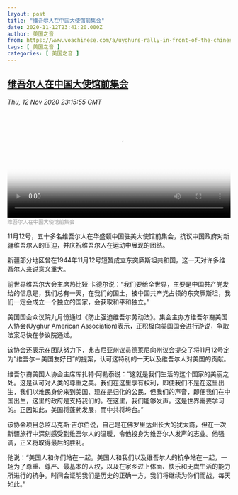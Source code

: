 ```yaml
---
layout: post
title: "维吾尔人在中国大使馆前集会"
date: 2020-11-12T23:41:20.000Z
author: 美国之音
from: https://www.voachinese.com/a/uyghurs-rally-in-front-of-the-chinese-embassy-2020112/5658750.html
tags: [ 美国之音 ]
categories: [ 美国之音 ]
---
```

<!--1605224480000-->
[维吾尔人在中国大使馆前集会](https://www.voachinese.com/a/uyghurs-rally-in-front-of-the-chinese-embassy-2020112/5658750.html)
------

<div>
<div><i>Thu, 12 Nov 2020 23:15:55 GMT</i></div><video poster="https://images.weserv.nl?url=gdb.voanews.com/d87cd026-34a4-427e-8e9c-2802ec10d270_tv_r1_s_w900.jpg" src="https://av.voanews.com/Videoroot/Pangeavideo/2020/11/d/d8/d87cd026-34a4-427e-8e9c-2802ec10d270_240p.mp4" style="width:100%" controls></video><div><small style="color: #999;">维吾尔人在中国大使馆前集会</small></div><p>11月12号，五十多名维吾尔人在华盛顿中国驻美大使馆前集会，抗议中国政府对新疆维吾尔人的压迫，并庆祝维吾尔人在运动中展现的团结。</p><p>新疆部分地区曾在1944年11月12号短暂成立东突厥斯坦共和国，这一天对许多维吾尔人来说意义重大。</p><p>前世界维吾尔大会主席热比娅·卡德尔说：“我们要给全世界，主要是中国共产党发给的信息是，我们总有一天，在我们的国土，被中国共产党占领的东突厥斯坦，我们一定会成立一个独立的国家，会获取和平和独立。”</p><p>美国国会众议院九月份通过《防止强迫维吾尔劳动法》。集会主办方维吾尔裔美国人协会(Uyghur American Association)表示，正积极向美国国会进行游说，争取法案尽快在参议院通过。</p><p>该协会还表示在团队努力下，弗吉尼亚州议员德莱尼向州议会提交了将11月12号定为“维吾尔－美国友好日”的提案，认可这特别的一天以及维吾尔人对美国的贡献。</p><p>维吾尔裔美国人协会主席库扎特·阿勒泰说：“这就是我们生活的这个国家的美丽之处。这是认可对人类的尊重之美。我们在这里享有权利，即便我们不是在这里出生，我们以难民身份来到美国、现在是归化的公民，但我们的声音，即便我们在中国出生，这里的政府是支持我们的。在这里，我们能够发声。这是世界需要学习的。正因如此，美国将蓬勃发展，而中共将垮台。”</p><p>该协会项目总监马克斯·吉尔伯说，自己是在佛罗里达州长大的犹太裔，但在一次新疆旅行中深刻感受到维吾尔人的温暖，令他投身为维吾尔人发声的志业。他强调，正义将取得最后的胜利。</p><p>他说：“美国人和你们站在一起。美国人和我们以及维吾尔人的抗争站在一起，一场为了尊重、尊严、最基本的人权，以及在家乡过上体面、快乐和无虞生活的能力所进行的抗争。时间会证明我们是历史的正确一方，我们将继续为你们而战，每天如此。”</p>
</div>
